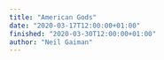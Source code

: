 ```yaml
---
title: "American Gods"
date: "2020-03-17T12:00:00+01:00"
finished: "2020-03-30T12:00:00+01:00"
author: "Neil Gaiman"
---
```

